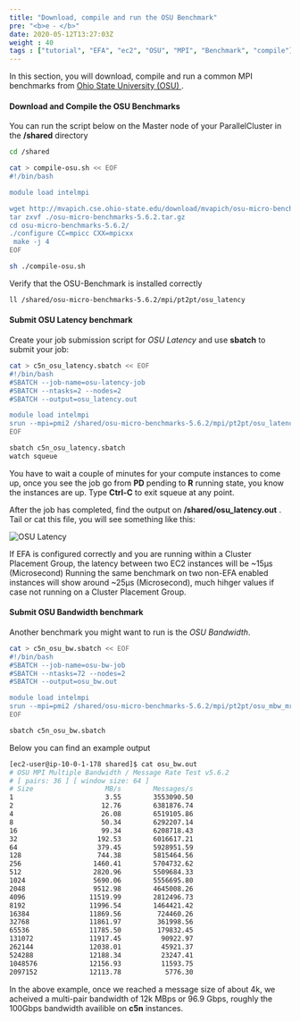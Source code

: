 ```yaml
---
title: "Download, compile and run the OSU Benchmark"
pre: "<b>e ⁃ </b>"
date: 2020-05-12T13:27:03Z
weight : 40
tags : ["tutorial", "EFA", "ec2", "OSU", "MPI", "Benchmark", "compile"]
---
```




In this section, you will download, compile and run a common MPI benchmarks from [Ohio State University (OSU) ](http://mvapich.cse.ohio-state.edu/benchmarks/)  .


#### Download and Compile the OSU Benchmarks

You can run the script below on the Master node of your ParallelCluster in the **/shared** directory

```bash
cd /shared

cat > compile-osu.sh << EOF
#!/bin/bash

module load intelmpi 

wget http://mvapich.cse.ohio-state.edu/download/mvapich/osu-micro-benchmarks-5.6.2.tar.gz 
tar zxvf ./osu-micro-benchmarks-5.6.2.tar.gz 
cd osu-micro-benchmarks-5.6.2/
./configure CC=mpicc CXX=mpicxx
 make -j 4
EOF

sh ./compile-osu.sh
```

Verify that the OSU-Benchmark is installed correctly 

```bash
ll /shared/osu-micro-benchmarks-5.6.2/mpi/pt2pt/osu_latency
```

#### Submit OSU Latency benchmark

Create your job submission script for *OSU Latency* and use **sbatch** to submit your job:

```bash
cat > c5n_osu_latency.sbatch << EOF
#!/bin/bash
#SBATCH --job-name=osu-latency-job 
#SBATCH --ntasks=2 --nodes=2 
#SBATCH --output=osu_latency.out

module load intelmpi
srun --mpi=pmi2 /shared/osu-micro-benchmarks-5.6.2/mpi/pt2pt/osu_latency
EOF

sbatch c5n_osu_latency.sbatch
watch squeue
```

You have to wait a couple of minutes for your compute instances to come up, once you see the job go from **PD** pending to **R** running state, you know the instances are up. Type **Ctrl-C** to exit squeue at any point.

After the job has completed, find the output on **/shared/osu_latency.out** . Tail or cat this file, you will see something like this:

![OSU Latency](/images/efa/OSU_latency.png)

If EFA is configured correctly and you are running within a Cluster Placement Group, the latency between two EC2 instances will be ~15μs (Microsecond)
Running the same benchmark on two non-EFA enabled instances will show around ~25μs (Microsecond), much hihger values if case not running on a Cluster Placement Group.


#### Submit OSU Bandwidth benchmark

Another benchmark you might want to run is the *OSU Bandwidth*.

```bash
cat > c5n_osu_bw.sbatch << EOF
#!/bin/bash
#SBATCH --job-name=osu-bw-job 
#SBATCH --ntasks=72 --nodes=2 
#SBATCH --output=osu_bw.out

module load intelmpi
srun --mpi=pmi2 /shared/osu-micro-benchmarks-5.6.2/mpi/pt2pt/osu_mbw_mr
EOF

sbatch c5n_osu_bw.sbatch
```

Below you can find an example output

```bash
[ec2-user@ip-10-0-1-178 shared]$ cat osu_bw.out
# OSU MPI Multiple Bandwidth / Message Rate Test v5.6.2
# [ pairs: 36 ] [ window size: 64 ]
# Size                  MB/s        Messages/s
1                       3.55        3553090.50
2                      12.76        6381876.74
4                      26.08        6519105.86
8                      50.34        6292207.14
16                     99.34        6208718.43
32                    192.53        6016617.21
64                    379.45        5928951.59
128                   744.38        5815464.56
256                  1460.41        5704732.62
512                  2820.96        5509684.33
1024                 5690.06        5556695.80
2048                 9512.98        4645008.26
4096                11519.99        2812496.73
8192                11996.54        1464421.42
16384               11869.56         724460.26
32768               11861.97         361998.56
65536               11785.50         179832.45
131072              11917.45          90922.97
262144              12038.01          45921.37
524288              12188.34          23247.41
1048576             12156.93          11593.75
2097152             12113.78           5776.30
```

In the above example, once we reached a message size of about 4k, we acheived a multi-pair bandwidth of 12k MBps or 96.9 Gbps, roughly the 100Gbps bandwidth availible on **c5n** instances.